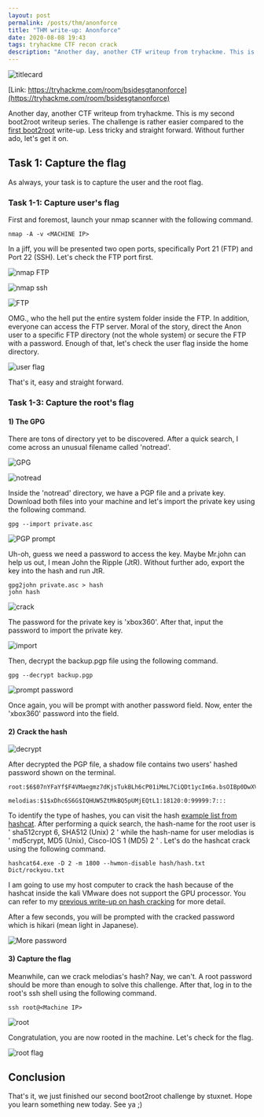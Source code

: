 ```yaml
---
layout: post
permalink: /posts/thm/anonforce
title: "THM write-up: Anonforce"
date: 2020-08-08 19:43
tags: tryhackme CTF recon crack 
description: "Another day, another CTF writeup from tryhackme. This is my second boot2root writeup series. The challenge is easy."
---
```


![titlecard](/assets/images/THM/2020-08-08-anonforce/1.png)

[Link: https://tryhackme.com/room/bsidesgtanonforce](https://tryhackme.com/room/bsidesgtanonforce)

Another day, another CTF writeup from tryhackme. This is my second boot2root writeup series. The challenge is rather easier compared to the [first boot2root](https://deskel.github.io/posts/thm/library) write-up. Less tricky and straight forward. Without further ado, let's get it on.

## Task 1: Capture the flag

As always, your task is to capture the user and the root flag.

### Task 1-1: Capture user's flag

First and foremost, launch your nmap scanner with the following command.

```
nmap -A -v <MACHINE IP>
```

In a jiff, you will be presented two open ports, specifically Port 21 (FTP) and Port 22 (SSH). Let's check the FTP port first.

![nmap FTP](/assets/images/THM/2020-08-08-anonforce/2.png)

![nmap ssh](/assets/images/THM/2020-08-08-anonforce/3.png)

![FTP](/assets/images/THM/2020-08-08-anonforce/4.png)

OMG., who the hell put the entire system folder inside the FTP. In addition, everyone can access the FTP server. Moral of the story, direct the Anon user to a specific FTP directory (not the whole system) or secure the FTP with a password. Enough of that, let's check the user flag inside the home directory.

![user flag](/assets/images/THM/2020-08-08-anonforce/5.png)

That's it, easy and straight forward.

### Task 1-3: Capture the root's flag

#### 1) The GPG

There are tons of directory yet to be discovered. After a quick search, I come across an unusual filename called 'notread'.

![GPG](/assets/images/THM/2020-08-08-anonforce/6.png)

![notread](/assets/images/THM/2020-08-08-anonforce/7.png)

Inside the 'notread' directory, we have a PGP file and a private key. Download both files into your machine and let's import the private key using the following command.

```
gpg --import private.asc
```

![PGP prompt](/assets/images/THM/2020-08-08-anonforce/8.png)

Uh-oh, guess we need a password to access the key. Maybe Mr.john can help us out, I mean John the Ripple (JtR). Without further ado, export the key into the hash and run JtR.

```
gpg2john private.asc > hash
john hash
```

![crack](/assets/images/THM/2020-08-08-anonforce/9.png)

The password for the private key is 'xbox360'. After that, input the password to import the private key.

![import](/assets/images/THM/2020-08-08-anonforce/10.png)

Then, decrypt the backup.pgp file using the following command.

```
gpg --decrypt backup.pgp
```

![prompt password](/assets/images/THM/2020-08-08-anonforce/11.png)

Once again, you will be prompt with another password field. Now, enter the 'xbox360' password into the field.

#### 2) Crack the hash

![decrypt](/assets/images/THM/2020-08-08-anonforce/12.png)

After decrypted the PGP file, a shadow file contains two users' hashed password shown on the terminal.

```
root:$6$07nYFaYf$F4VMaegmz7dKjsTukBLh6cP01iMmL7CiQDt1ycIm6a.bsOIBp0DwXVb9XI2EtULXJzBtaMZMNd2tV4uob5RVM0:18120:0:99999:7:::

melodias:$1$xDhc6S6G$IQHUW5ZtMkBQ5pUMjEQtL1:18120:0:99999:7:::
```

To identify the type of hashes, you can visit the hash [example list from hashcat](https://hashcat.net/wiki/doku.php?id=example_hashes). After performing a quick search, the hash-name for the root user is ' sha512crypt $6$, SHA512 (Unix) 2 ' while the hash-name for user melodias is ' md5crypt, MD5 (Unix), Cisco-IOS $1$ (MD5) 2 ' . Let's do the hashcat crack using the following command.

```
hashcat64.exe -D 2 -m 1800 --hwmon-disable hash/hash.txt Dict/rockyou.txt
```

I am going to use my host computer to crack the hash because of the hashcat inside the kali VMware does not support the GPU processor. You can refer to my [previous write-up on hash cracking](https://www.embeddedhacker.com/2019/09/hacking-walkthrough-cracking-the-hashes/) for more detail.

After a few seconds, you will be prompted with the cracked password which is hikari (mean light in Japanese).

![More password](/assets/images/THM/2020-08-08-anonforce/13.png)

#### 3) Capture the flag

Meanwhile, can we crack melodias's hash? Nay, we can't. A root password should be more than enough to solve this challenge. After that, log in to the root's ssh shell using the following command.

```
ssh root@<Machine IP>
```

![root](/assets/images/THM/2020-08-08-anonforce/14.png)

Congratulation, you are now rooted in the machine. Let's check for the flag.

![root flag](/assets/images/THM/2020-08-08-anonforce/15.png)

## Conclusion

That's it, we just finished our second boot2root challenge by stuxnet. Hope you learn something new today. See ya ;)